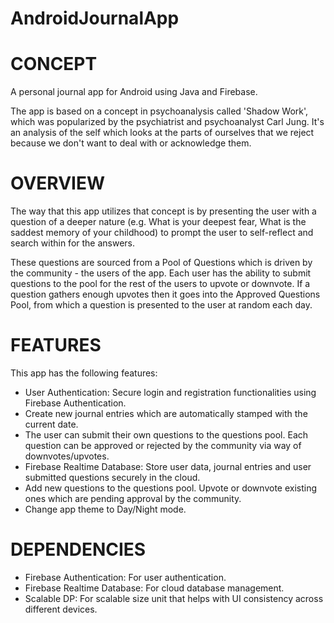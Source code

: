# AndroidJournalApp

# CONCEPT
A personal journal app for Android using Java and Firebase.

The app is based on a concept in psychoanalysis called 'Shadow Work',  which was popularized by the psychiatrist and psychoanalyst Carl Jung.
It's an analysis of the self which looks at the parts of ourselves that we reject because we don't want to deal with or acknowledge them.

# OVERVIEW
The way that this app utilizes that concept is by presenting the user with a question of a deeper nature (e.g. What is your deepest fear, What is the saddest memory of your childhood)
to prompt the user to self-reflect and search within for the answers.

These questions are sourced from a Pool of Questions which is driven by the community - the users of the app. Each user has the ability to submit questions to the pool for the rest of the users to upvote or downvote.
If a question gathers enough upvotes then it goes into the Approved Questions Pool, from which a question is presented to the user at random each day.

# FEATURES
This app has the following features:
  - User Authentication: Secure login and registration functionalities using Firebase Authentication.
  - Create new journal entries which are automatically stamped with the current date.
  - The user can submit their own questions to the questions pool. Each question can be approved or rejected by the community via way of downvotes/upvotes.
  - Firebase Realtime Database: Store user data, journal entries and user submitted questions securely in the cloud.
  - Add new questions to the questions pool. Upvote or downvote existing ones which are pending approval by the community.
  - Change app theme to Day/Night mode.

# DEPENDENCIES
  - Firebase Authentication: For user authentication.
  - Firebase Realtime Database: For cloud database management.
  - Scalable DP: For scalable size unit that helps with UI consistency across different devices.
